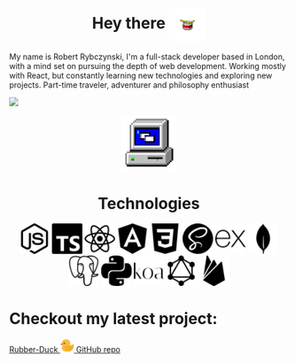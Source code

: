 
<h1 align="center">Hey there <img src="./images/drum.webp"/ align="center" width="66"></h1>

My name is Robert Rybczynski, I'm a full-stack developer based in London, with a mind set on pursuing the depth of web development. Working mostly with React, but constantly learning new technologies and exploring new projects. Part-time traveler, adventurer and philosophy enthusiast

<a href="https://www.linkedin.com/in/robert-rybczynski-a86187a0/"><img src="https://img.shields.io/badge/LinkedIn-0077B5?style=for-the-badge&logo=linkedin&logoColor=white"></img></a>


<div align="center">
<img src="./images/techno.gif" width="100"/>
  <h1>Technologies</h1>
   
  <img src="./images/nodedotjs.svg" width="55"/>
  <img src="./images/typescript.svg" width="55"/>
  <img src="./images/react.svg" width="55"/>
  <img src="./images/angular.svg" width="55"/>
    <img src="./images/css3.svg" width="55"/>
  <img src="./images/sass.svg" width="55"/>
  <img src="./images/express.svg" width="55"/>
  <img src="./images/mongodb.svg" width="55"/>
  <img src="./images/postgresql.svg" width="55"/>
   <img src="./images/python.svg" width="55"/>
  <img src="./images/koa.svg" width="55"/>
  <img src="./images/graphql.svg" width="55"/>
  <img src="./images/firebase.svg" width="55"/>


 </div>



<h1 align="left">Checkout my latest project: </h1>
<a href="https://rubberduckit.netlify.app/"> Rubber-Duck <img src="./images/favicon.ico" width="25"/> <a href="https://github.com/Rob4ert/Rubber-Duck">GitHub repo</a></a>
